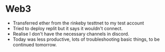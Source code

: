 # Web3
- Transferred ether from the rinkeby testtnet to my test account
- Tried to deploy replit but it says it wouldn't connect.
- Realise I don't have the necessary channels in discord.
- Today was less productive, lots of troubleshooting basic things, to be continued tomorrow.